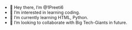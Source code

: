 - 👋 Hey there, I’m @1Preeti6
- 👀 I’m interested in learning coding.
- 🌱 I’m currently learning HTML, Python.
- 💞️ I’m looking to collaborate with Big Tech-Giants in future.

<!---
1Preeti6/1Preeti6 is a ✨ special ✨ repository because its `README.md` (this file) appears on your GitHub profile.
You can click the Preview link to take a look at your changes.
--->
